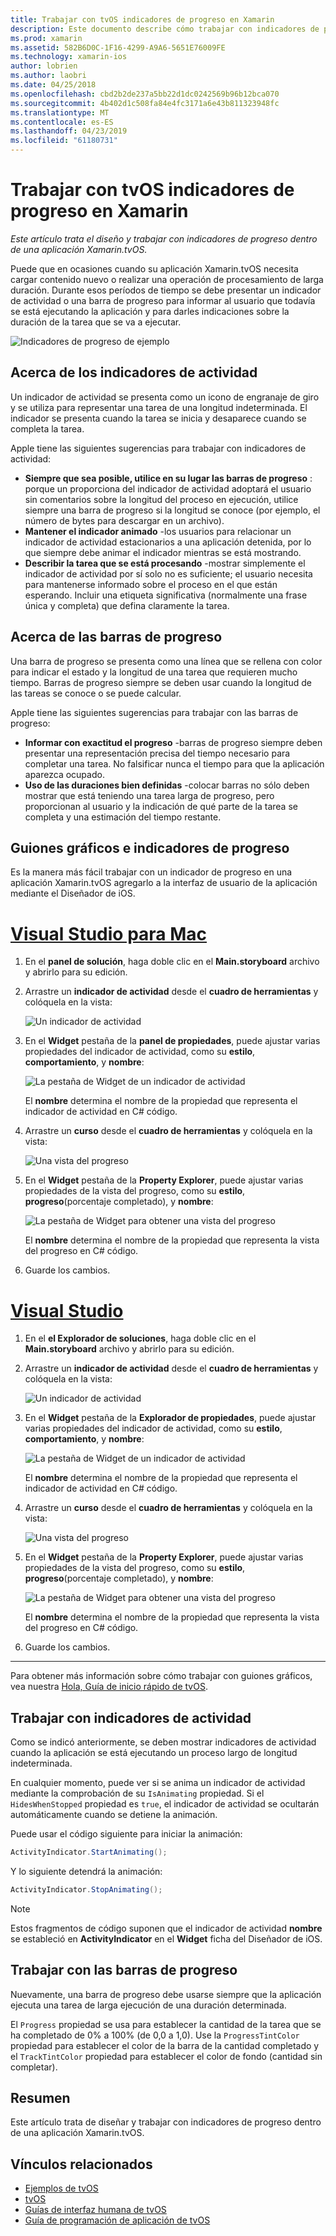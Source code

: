 ```yaml
---
title: Trabajar con tvOS indicadores de progreso en Xamarin
description: Este documento describe cómo trabajar con indicadores de progreso en una aplicación de tvOS con Xamarin. Describe las barras de progreso y los indicadores de actividad.
ms.prod: xamarin
ms.assetid: 582B6D0C-1F16-4299-A9A6-5651E76009FE
ms.technology: xamarin-ios
author: lobrien
ms.author: laobri
ms.date: 04/25/2018
ms.openlocfilehash: cbd2b2de237a5bb22d1dc0242569b96b12bca070
ms.sourcegitcommit: 4b402d1c508fa84e4fc3171a6e43b811323948fc
ms.translationtype: MT
ms.contentlocale: es-ES
ms.lasthandoff: 04/23/2019
ms.locfileid: "61180731"
---
```

# <a name="working-with-tvos-progress-indicators-in-xamarin"></a>Trabajar con tvOS indicadores de progreso en Xamarin

_Este artículo trata el diseño y trabajar con indicadores de progreso dentro de una aplicación Xamarin.tvOS._

Puede que en ocasiones cuando su aplicación Xamarin.tvOS necesita cargar contenido nuevo o realizar una operación de procesamiento de larga duración. Durante esos períodos de tiempo se debe presentar un indicador de actividad o una barra de progreso para informar al usuario que todavía se está ejecutando la aplicación y para darles indicaciones sobre la duración de la tarea que se va a ejecutar.

![Indicadores de progreso de ejemplo](progress-indicators-images/intro01.png "indicadores de progreso de ejemplo")

## <a name="about-activity-indicators"></a>Acerca de los indicadores de actividad

Un indicador de actividad se presenta como un icono de engranaje de giro y se utiliza para representar una tarea de una longitud indeterminada. El indicador se presenta cuando la tarea se inicia y desaparece cuando se completa la tarea.

Apple tiene las siguientes sugerencias para trabajar con indicadores de actividad:

- **Siempre que sea posible, utilice en su lugar las barras de progreso** : porque un proporciona del indicador de actividad adoptará el usuario sin comentarios sobre la longitud del proceso en ejecución, utilice siempre una barra de progreso si la longitud se conoce (por ejemplo, el número de bytes para descargar en un archivo).
- **Mantener el indicador animado** -los usuarios para relacionar un indicador de actividad estacionarios a una aplicación detenida, por lo que siempre debe animar el indicador mientras se está mostrando.
- **Describir la tarea que se está procesando** -mostrar simplemente el indicador de actividad por sí solo no es suficiente; el usuario necesita para mantenerse informado sobre el proceso en el que están esperando. Incluir una etiqueta significativa (normalmente una frase única y completa) que defina claramente la tarea.

## <a name="about-progress-bars"></a>Acerca de las barras de progreso

Una barra de progreso se presenta como una línea que se rellena con color para indicar el estado y la longitud de una tarea que requieren mucho tiempo. Barras de progreso siempre se deben usar cuando la longitud de las tareas se conoce o se puede calcular.

Apple tiene las siguientes sugerencias para trabajar con las barras de progreso:

- **Informar con exactitud el progreso** -barras de progreso siempre deben presentar una representación precisa del tiempo necesario para completar una tarea. No falsificar nunca el tiempo para que la aplicación aparezca ocupado.
- **Uso de las duraciones bien definidas** -colocar barras no sólo deben mostrar que está teniendo una tarea larga de progreso, pero proporcionan al usuario y la indicación de qué parte de la tarea se completa y una estimación del tiempo restante.

## <a name="progress-indicators-and-storyboards"></a>Guiones gráficos e indicadores de progreso

Es la manera más fácil trabajar con un indicador de progreso en una aplicación Xamarin.tvOS agregarlo a la interfaz de usuario de la aplicación mediante el Diseñador de iOS.

# <a name="visual-studio-for-mactabmacos"></a>[Visual Studio para Mac](#tab/macos)
    
1. En el **panel de solución**, haga doble clic en el **Main.storyboard** archivo y abrirlo para su edición.

2. Arrastre un **indicador de actividad** desde el **cuadro de herramientas** y colóquela en la vista: 

    ![Un indicador de actividad](progress-indicators-images/activity01.png "un indicador de actividad")

3. En el **Widget** pestaña de la **panel de propiedades**, puede ajustar varias propiedades del indicador de actividad, como su **estilo**, **comportamiento**, y **nombre**: 

    ![La pestaña de Widget de un indicador de actividad](progress-indicators-images/activity02.png "pestaña el Widget de un indicador de actividad")
    
    El **nombre** determina el nombre de la propiedad que representa el indicador de actividad en C# código.

4. Arrastre un **curso** desde el **cuadro de herramientas** y colóquela en la vista: 

    ![Una vista del progreso](progress-indicators-images/activity03.png "una vista del progreso")

5. En el **Widget** pestaña de la **Property Explorer**, puede ajustar varias propiedades de la vista del progreso, como su **estilo**, **progreso**(porcentaje completado), y **nombre**: 

    ![La pestaña de Widget para obtener una vista del progreso](progress-indicators-images/activity04.png "pestaña el Widget para obtener una vista del progreso")
    
    El **nombre** determina el nombre de la propiedad que representa la vista del progreso en C# código.

6. Guarde los cambios.

# <a name="visual-studiotabwindows"></a>[Visual Studio](#tab/windows)
    
1. En el **el Explorador de soluciones**, haga doble clic en el **Main.storyboard** archivo y abrirlo para su edición.

2. Arrastre un **indicador de actividad** desde el **cuadro de herramientas** y colóquela en la vista: 

    ![Un indicador de actividad](progress-indicators-images/activity01-vs.png
    "un indicador de actividad")

3. En el **Widget** pestaña de la **Explorador de propiedades**, puede ajustar varias propiedades del indicador de actividad, como su **estilo**, **comportamiento**, y **nombre**: 

    ![La pestaña de Widget de un indicador de actividad](progress-indicators-images/activity02-vs.png "pestaña el Widget de un indicador de actividad")

    El **nombre** determina el nombre de la propiedad que representa el indicador de actividad en C# código.

4. Arrastre un **curso** desde el **cuadro de herramientas** y colóquela en la vista: 

   ![Una vista del progreso](progress-indicators-images/activity03-vs.png "una vista del progreso")

5. En el **Widget** pestaña de la **Property Explorer**, puede ajustar varias propiedades de la vista del progreso, como su **estilo**, **progreso**(porcentaje completado), y **nombre**: 

    ![La pestaña de Widget para obtener una vista del progreso](progress-indicators-images/activity04-vs.png "pestaña el Widget para obtener una vista del progreso")
    
    El **nombre** determina el nombre de la propiedad que representa la vista del progreso en C# código.

6. Guarde los cambios.

-----

Para obtener más información sobre cómo trabajar con guiones gráficos, vea nuestra [Hola, Guía de inicio rápido de tvOS](~/ios/tvos/get-started/hello-tvos.md). 

## <a name="working-with-activity-indicators"></a>Trabajar con indicadores de actividad

Como se indicó anteriormente, se deben mostrar indicadores de actividad cuando la aplicación se está ejecutando un proceso largo de longitud indeterminada.

En cualquier momento, puede ver si se anima un indicador de actividad mediante la comprobación de su `IsAnimating` propiedad. Si el `HidesWhenStopped` propiedad es `true`, el indicador de actividad se ocultarán automáticamente cuando se detiene la animación.

Puede usar el código siguiente para iniciar la animación: 

```csharp
ActivityIndicator.StartAnimating();
```

Y lo siguiente detendrá la animación:

```csharp
ActivityIndicator.StopAnimating();
```

> [!NOTE]
> Estos fragmentos de código suponen que el indicador de actividad **nombre** se estableció en **ActivityIndicator** en el **Widget** ficha del Diseñador de iOS.

## <a name="working-with-progress-bars"></a>Trabajar con las barras de progreso

Nuevamente, una barra de progreso debe usarse siempre que la aplicación ejecuta una tarea de larga ejecución de una duración determinada. 

El `Progress` propiedad se usa para establecer la cantidad de la tarea que se ha completado de 0% a 100% (de 0,0 a 1,0). Use la `ProgressTintColor` propiedad para establecer el color de la barra de la cantidad completado y el `TrackTintColor` propiedad para establecer el color de fondo (cantidad sin completar).

## <a name="summary"></a>Resumen

Este artículo trata de diseñar y trabajar con indicadores de progreso dentro de una aplicación Xamarin.tvOS.

## <a name="related-links"></a>Vínculos relacionados

- [Ejemplos de tvOS](https://developer.xamarin.com/samples/tvos/all/)
- [tvOS](https://developer.apple.com/tvos/)
- [Guías de interfaz humana de tvOS](https://developer.apple.com/tvos/human-interface-guidelines/)
- [Guía de programación de aplicación de tvOS](https://developer.apple.com/library/prerelease/tvos/documentation/General/Conceptual/AppleTV_PG/)
